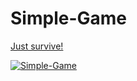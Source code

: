 # Simple-Game
[Just survive!](https://dl.dropboxusercontent.com/u/35777135/game_screencast.mp4)

[![Simple-Game](https://dl.dropboxusercontent.com/u/35777135/Simple-Game-Screenshot.png)](#)